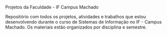Projetos da Faculdade - IF Campus Machado

Repositório com todos os projetos, atividades e trabalhos que estou desenvolvendo durante o curso de Sistemas de Informação no IF - Campus Machado. Os materiais estão organizados por disciplina e semestre.
